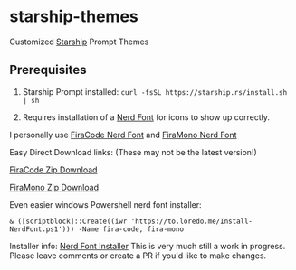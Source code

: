 # starship-themes
Customized [Starship](https://starship.rs/) Prompt Themes
## Prerequisites
1. Starship Prompt installed: `curl -fsSL https://starship.rs/install.sh | sh`

2. Requires installation of a [Nerd Font](https://github.com/ryanoasis/nerd-fonts) for icons to show up correctly.

I personally use [FiraCode Nerd Font](https://github.com/ryanoasis/nerd-fonts/blob/master/patched-fonts/FiraCode) and [FiraMono Nerd Font](https://github.com/ryanoasis/nerd-fonts/blob/master/patched-fonts/FiraMono)


Easy Direct Download links: (These may not be the latest version!)

[FiraCode Zip Download](https://github.com/ryanoasis/nerd-fonts/releases/download/v3.3.0/FiraCode.zip)

[FiraMono Zip Download](https://github.com/ryanoasis/nerd-fonts/releases/download/v3.3.0/FiraMono.zip)

Even easier windows Powershell nerd font installer:

`& ([scriptblock]::Create((iwr 'https://to.loredo.me/Install-NerdFont.ps1'))) -Name fira-code, fira-mono`

Installer info: [Nerd Font Installer](https://github.com/jpawlowski/nerd-fonts-installer-PS)
This is very much still a work in progress.  Please leave comments or create a PR if you'd like to make changes. 
